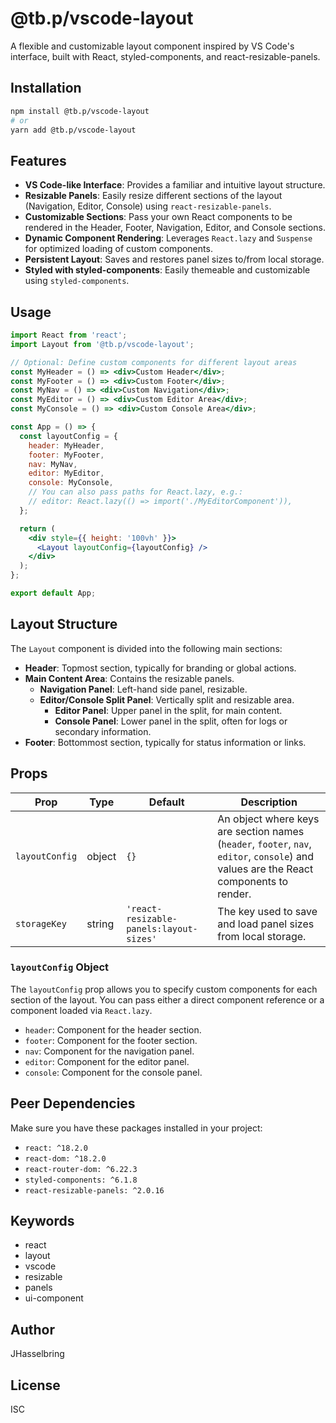 # @tb.p/vscode-layout

A flexible and customizable layout component inspired by VS Code's interface, built with React, styled-components, and react-resizable-panels.

## Installation

```bash
npm install @tb.p/vscode-layout
# or
yarn add @tb.p/vscode-layout
```

## Features

-   **VS Code-like Interface**: Provides a familiar and intuitive layout structure.
-   **Resizable Panels**: Easily resize different sections of the layout (Navigation, Editor, Console) using `react-resizable-panels`.
-   **Customizable Sections**: Pass your own React components to be rendered in the Header, Footer, Navigation, Editor, and Console sections.
-   **Dynamic Component Rendering**: Leverages `React.lazy` and `Suspense` for optimized loading of custom components.
-   **Persistent Layout**: Saves and restores panel sizes to/from local storage.
-   **Styled with styled-components**: Easily themeable and customizable using `styled-components`.

## Usage

```jsx
import React from 'react';
import Layout from '@tb.p/vscode-layout';

// Optional: Define custom components for different layout areas
const MyHeader = () => <div>Custom Header</div>;
const MyFooter = () => <div>Custom Footer</div>;
const MyNav = () => <div>Custom Navigation</div>;
const MyEditor = () => <div>Custom Editor Area</div>;
const MyConsole = () => <div>Custom Console Area</div>;

const App = () => {
  const layoutConfig = {
    header: MyHeader,
    footer: MyFooter,
    nav: MyNav,
    editor: MyEditor,
    console: MyConsole,
    // You can also pass paths for React.lazy, e.g.:
    // editor: React.lazy(() => import('./MyEditorComponent')),
  };

  return (
    <div style={{ height: '100vh' }}>
      <Layout layoutConfig={layoutConfig} />
    </div>
  );
};

export default App;
```

## Layout Structure

The `Layout` component is divided into the following main sections:

-   **Header**: Topmost section, typically for branding or global actions.
-   **Main Content Area**: Contains the resizable panels.
    -   **Navigation Panel**: Left-hand side panel, resizable.
    -   **Editor/Console Split Panel**: Vertically split and resizable area.
        -   **Editor Panel**: Upper panel in the split, for main content.
        -   **Console Panel**: Lower panel in the split, often for logs or secondary information.
-   **Footer**: Bottommost section, typically for status information or links.

## Props

| Prop           | Type   | Default                                  | Description                                                                                                                               |
| -------------- | ------ | ---------------------------------------- | ----------------------------------------------------------------------------------------------------------------------------------------- |
| `layoutConfig` | object | `{}`                                     | An object where keys are section names (`header`, `footer`, `nav`, `editor`, `console`) and values are the React components to render. |
| `storageKey`   | string | `'react-resizable-panels:layout-sizes'`  | The key used to save and load panel sizes from local storage.                                                                             |

### `layoutConfig` Object

The `layoutConfig` prop allows you to specify custom components for each section of the layout. You can pass either a direct component reference or a component loaded via `React.lazy`.

-   `header`: Component for the header section.
-   `footer`: Component for the footer section.
-   `nav`: Component for the navigation panel.
-   `editor`: Component for the editor panel.
-   `console`: Component for the console panel.

## Peer Dependencies

Make sure you have these packages installed in your project:

-   `react: ^18.2.0`
-   `react-dom: ^18.2.0`
-   `react-router-dom: ^6.22.3`
-   `styled-components: ^6.1.8`
-   `react-resizable-panels: ^2.0.16`

## Keywords

-   react
-   layout
-   vscode
-   resizable
-   panels
-   ui-component

## Author

JHasselbring

## License

ISC